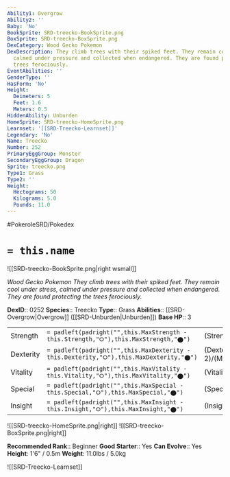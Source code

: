 ```yaml
---
Ability1: Overgrow
Ability2: ''
Baby: 'No'
BookSprite: SRD-treecko-BookSprite.png
BoxSprite: SRD-treecko-BoxSprite.png
DexCategory: Wood Gecko Pokemon
DexDescription: They climb trees with their spiked feet. They remain cool under stress,
  calmed under pressure and collected when endangered. They are found protecting the
  trees ferociously.
EventAbilities: ''
GenderType: ''
HasForm: 'No'
Height:
  Deimeters: 5
  Feet: 1.6
  Meters: 0.5
HiddenAbility: Unburden
HomeSprite: SRD-treecko-HomeSprite.png
Learnset: '[[SRD-Treecko-Learnset]]'
Legendary: 'No'
Name: Treecko
Number: 252
PrimaryEggGroup: Monster
SecondaryEggGroup: Dragon
Sprite: treecko.png
Type1: Grass
Type2: ''
Weight:
  Hectograms: 50
  Kilograms: 5.0
  Pounds: 11.0
---
```


#PokeroleSRD/Pokedex

# `= this.name`

![[SRD-treecko-BookSprite.png|right wsmall]]

*Wood Gecko Pokemon*
*They climb trees with their spiked feet. They remain cool under stress, calmed under pressure and collected when endangered. They are found protecting the trees ferociously.*

**DexID**:: 0252
**Species**:: Treecko
**Type**:: Grass
**Abilities**:: [[SRD-Overgrow|Overgrow]] ([[SRD-Unburden|Unburden]])
**Base HP**:: 3

|           |                                                                                        |                                          |
| --------- | -------------------------------------------------------------------------------------- | ---------------------------------------- |
| Strength  | `= padleft(padright("",this.MaxStrength - this.Strength,"⭘"),this.MaxStrength,"⬤")`    | (Strength::2)/(MaxStrength::4)   |
| Dexterity | `= padleft(padright("",this.MaxDexterity - this.Dexterity,"⭘"),this.MaxDexterity,"⬤")` | (Dexterity:: 2)/(MaxDexterity::5) |
| Vitality  | `= padleft(padright("",this.MaxVitality - this.Vitality,"⭘"),this.MaxVitality,"⬤")`    | (Vitality::1)/(MaxVitality::3)   |
| Special   | `= padleft(padright("",this.MaxSpecial - this.Special,"⭘"),this.MaxSpecial,"⬤")`       | (Special::2)/(MaxSpecial::4)     |
| Insight   | `= padleft(padright("",this.MaxInsight - this.Insight,"⭘"),this.MaxInsight,"⬤")`       | (Insight::2)/(MaxInsight::4)     |

![[SRD-treecko-HomeSprite.png|right]]
![[SRD-treecko-BoxSprite.png|right]]

**Recommended Rank**:: Beginner
**Good Starter**:: Yes
**Can Evolve**:: Yes
**Height**: 1'6" / 0.5m
**Weight**: 11.0lbs / 5.0kg

![[SRD-Treecko-Learnset]]